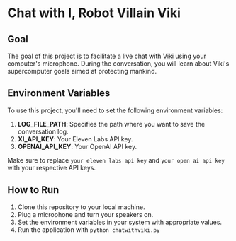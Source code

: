 # Chat with I, Robot Villain Viki

## Goal

The goal of this project is to facilitate a live chat with [Viki](https://villains.fandom.com/wiki/VIKI) using your computer's microphone. During the conversation, you will learn about Viki's supercomputer goals aimed at protecting mankind.

## Environment Variables

To use this project, you'll need to set the following environment variables:

1. **LOG_FILE_PATH**: Specifies the path where you want to save the conversation log.
2. **XI_API_KEY**: Your Eleven Labs API key.
3. **OPENAI_API_KEY**: Your OpenAI API key.

Make sure to replace `your eleven labs api key` and `your open ai api key` with your respective API keys.

## How to Run

1. Clone this repository to your local machine.
2. Plug a microphone and turn your speakers on.
3. Set the environment variables in your system with appropriate values.
4. Run the application with `python chatwithviki.py`
